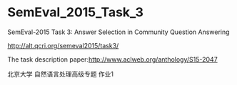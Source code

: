# SemEval_2015_Task_3
SemEval-2015 Task 3: Answer Selection in Community Question Answering

http://alt.qcri.org/semeval2015/task3/

The task description paper:http://www.aclweb.org/anthology/S15-2047

北京大学 自然语言处理高级专题 作业1
